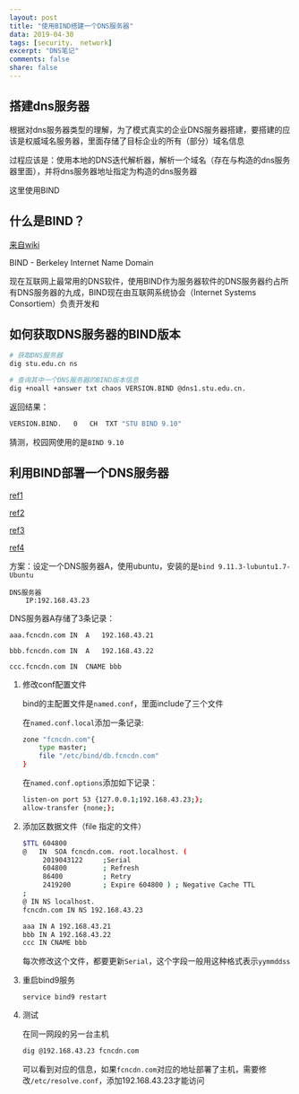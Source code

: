 ```yaml
---
layout: post
title: "使用BIND搭建一个DNS服务器"
data: 2019-04-30
tags: [security， network]
excerpt: "DNS笔记"
comments: false
share: false
---
```


## 搭建dns服务器

根据对dns服务器类型的理解，为了模式真实的企业DNS服务器搭建，要搭建的应该是权威域名服务器，里面存储了目标企业的所有（部分）域名信息

过程应该是：使用本地的DNS迭代解析器，解析一个域名（存在与构造的dns服务器里面），并将dns服务器地址指定为构造的dns服务器

这里使用BIND

## 什么是BIND？

[来自wiki](https://zh.wikipedia.org/wiki/BIND)

BIND - Berkeley Internet Name Domain

现在互联网上最常用的DNS软件，使用BIND作为服务器软件的DNS服务器约占所有DNS服务器的九成，BIND现在由互联网系统协会（Internet Systems Consortiem）负责开发和

## 如何获取DNS服务器的BIND版本

```bash
# 获取DNS服务器
dig stu.edu.cn ns

# 查询其中一个DNS服务器的BIND版本信息
dig +noall +answer txt chaos VERSION.BIND @dns1.stu.edu.cn.
```

返回结果：

```bash
VERSION.BIND.   0   CH  TXT "STU BIND 9.10"
```

猜测，校园网使用的是`BIND 9.10`

## 利用BIND部署一个DNS服务器

[ref1](https://linuxtechlab.com/configuring-dns-server-using-bind/)

[ref2](http://www.servermom.org/how-to-install-and-setup-bind9-on-ubuntu-server/)

[ref3](https://wiki.ubuntu.org.cn/Bind9%E5%AE%89%E8%A3%85%E8%AE%BE%E7%BD%AE%E6%8C%87%E5%8D%97#Master_Server.EF.BC.88.E4.B8.BB.E6.9C.8D.E5.8A.A1.E5.99.A8.EF.BC.89)

[ref4](https://blog.csdn.net/lyhDream/article/details/77620932)

方案：设定一个DNS服务器A，使用ubuntu，安装的是`bind 9.11.3-lubuntu1.7-Ubuntu`

```text
DNS服务器
    IP:192.168.43.23
```

DNS服务器A存储了3条记录：

`aaa.fcncdn.com IN  A   192.168.43.21`

`bbb.fcncdn.com IN  A   192.168.43.22`

`ccc.fcncdn.com IN  CNAME bbb`

1. 修改conf配置文件

    bind的主配置文件是`named.conf`，里面include了三个文件

    在`named.conf.local`添加一条记录:

    ```bash
    zone "fcncdn.com"{
        type master;
        file "/etc/bind/db.fcncdn.com"
    }
    ```

    在`named.conf.options`添加如下记录：

    ```bash
    listen-on port 53 {127.0.0.1;192.168.43.23;};
    allow-transfer {none;};
    ```

2. 添加区数据文件（file 指定的文件）

    ```bash
    $TTL 604800
    @   IN  SOA fcncdn.com. root.localhost. (
         2019043122     ;Serial
         604800         ; Refresh
         86400          ; Retry
         2419200        ; Expire 604800 ) ; Negative Cache TTL
    ;
    @ IN NS localhost.
    fcncdn.com IN NS 192.168.43.23

    aaa IN A 192.168.43.21
    bbb IN A 192.168.43.22
    ccc IN CNAME bbb
    ```

    每次修改这个文件，都要更新`Serial`，这个字段一般用这种格式表示`yymmddss`

3. 重启bind9服务

    `service bind9 restart`

4. 测试

    在同一网段的另一台主机

    ```bash
    dig @192.168.43.23 fcncdn.com
    ```

    可以看到对应的信息，如果`fcncdn.com`对应的地址部署了主机，需要修改`/etc/resolve.conf`，添加192.168.43.23才能访问